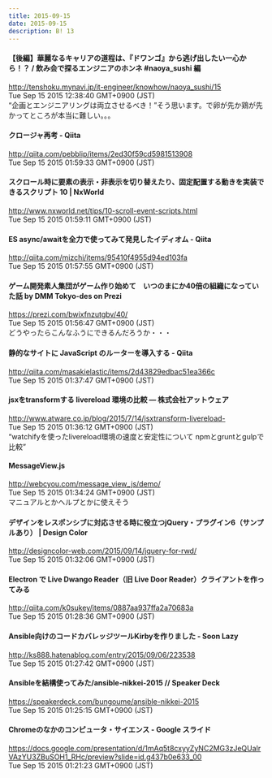 ```yaml
---
title: 2015-09-15
date: 2015-09-15
description: B! 13
---
```


#### 【後編】華麗なるキャリアの道程は、『ドワンゴ』から逃げ出したい一心から！？ / 飲み会で探るエンジニアのホンネ #naoya_sushi 編
http://tenshoku.mynavi.jp/it-engineer/knowhow/naoya_sushi/15<br>
Tue Sep 15 2015 12:38:40 GMT+0900 (JST)<br>
“企画とエンジニアリングは両立させるべき！”そう思います。で卵が先か鶏が先かってところが本当に難しい。。。


#### クロージャ再考 - Qiita
http://qiita.com/pebblip/items/2ed30f59cd5981513908<br>
Tue Sep 15 2015 01:59:33 GMT+0900 (JST)<br>


#### スクロール時に要素の表示・非表示を切り替えたり、固定配置する動きを実装できるスクリプト 10 | NxWorld
http://www.nxworld.net/tips/10-scroll-event-scripts.html<br>
Tue Sep 15 2015 01:59:11 GMT+0900 (JST)<br>


#### ES async/awaitを全力で使ってみて発見したイディオム - Qiita
http://qiita.com/mizchi/items/95410f4955d94ed103fa<br>
Tue Sep 15 2015 01:57:55 GMT+0900 (JST)<br>


#### ゲーム開発素人集団がゲーム作り始めて　いつのまにか40倍の組織になっていた話 by DMM Tokyo-des on Prezi
https://prezi.com/bwixfnzutgbv/40/<br>
Tue Sep 15 2015 01:56:47 GMT+0900 (JST)<br>
どうやったらこんなふうにできるんだろうか・・・


#### 静的なサイトに JavaScript のルーターを導入する - Qiita
http://qiita.com/masakielastic/items/2d43829edbac51ea366c<br>
Tue Sep 15 2015 01:37:47 GMT+0900 (JST)<br>


#### jsxをtransformする livereload 環境の比較 — 株式会社アットウェア
http://www.atware.co.jp/blog/2015/7/14/jsxtransform-livereload-<br>
Tue Sep 15 2015 01:36:12 GMT+0900 (JST)<br>
“watchifyを使ったlivereload環境の速度と安定性について npmとgruntとgulpで比較”


#### MessageView.js
http://webcyou.com/message_view_js/demo/<br>
Tue Sep 15 2015 01:34:24 GMT+0900 (JST)<br>
マニュアルとかヘルプとかに使えそう


#### デザインをレスポンシブに対応させる時に役立つjQuery・プラグイン6（サンプルあり） | Design Color
http://designcolor-web.com/2015/09/14/jquery-for-rwd/<br>
Tue Sep 15 2015 01:32:06 GMT+0900 (JST)<br>


#### Electron で Live Dwango Reader（旧 Live Door Reader）クライアントを作ってみる
http://qiita.com/k0sukey/items/0887aa937ffa2a70683a<br>
Tue Sep 15 2015 01:28:36 GMT+0900 (JST)<br>


#### Ansible向けのコードカバレッジツールKirbyを作りました - Soon Lazy
http://ks888.hatenablog.com/entry/2015/09/06/223538<br>
Tue Sep 15 2015 01:27:42 GMT+0900 (JST)<br>


#### Ansibleを結構使ってみた/ansible-nikkei-2015 // Speaker Deck
https://speakerdeck.com/bungoume/ansible-nikkei-2015<br>
Tue Sep 15 2015 01:25:15 GMT+0900 (JST)<br>


#### Chromeのなかのコンピュータ・サイエンス - Google スライド
https://docs.google.com/presentation/d/1mAq5t8cxyyZyNC2MG3zJeQUaIrVAzYU3ZBuSOH1_RHc/preview?slide=id.g437b0e633_00<br>
Tue Sep 15 2015 01:21:23 GMT+0900 (JST)<br>



